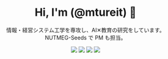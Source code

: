 <!-- タイトル（H1 見出し） -->
<h1 align="center">Hi, I'm (@mtureit) 👋</h1>

<!-- シンプルな自己紹介（1〜2 行）-->
<p align="center">
  情報・経営システム工学を専攻し、AI✕教育の研究をしています。
  <br />NUTMEG-Seeds で PM も担当。
</p>

<!-- 3〜5 個のキーワードバッジ（shields.io）-->
<p align="center">
  <img src="https://img.shields.io/badge/-TypeScript-3178c6?logo=typescript&logoColor=white" />
  <img src="https://img.shields.io/badge/-Next.js-000000?logo=next.js" />
  <img src="https://img.shields.io/badge/-Firebase-ffca28?logo=firebase&logoColor=000" />
  <img src="https://img.shields.io/badge/-OpenAI-412991?logo=openai&logoColor=white" />
</p>
